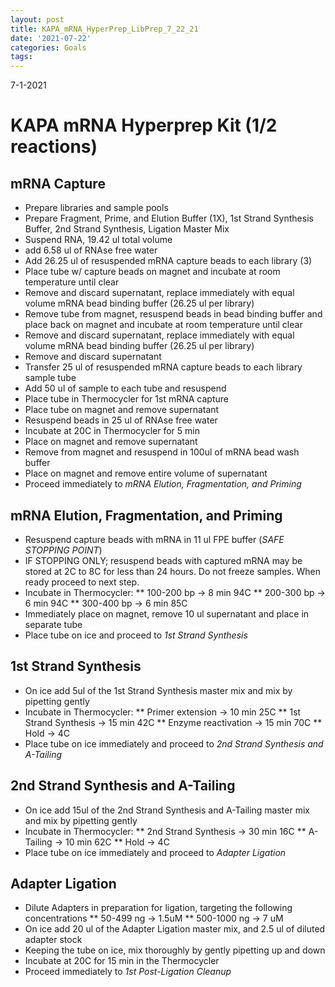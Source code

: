 ```yaml
---
layout: post
title: KAPA_mRNA_HyperPrep_LibPrep_7_22_21
date: '2021-07-22'
categories: Goals
tags: 
---
```


7-1-2021
# KAPA mRNA Hyperprep Kit (1/2 reactions)
 
 ## mRNA Capture
 
* Prepare libraries and sample pools
* Prepare Fragment, Prime, and Elution Buffer (1X), 1st Strand Synthesis Buffer, 2nd Strand Synthesis, Ligation Master Mix
* Suspend RNA, 19.42 ul total volume
* add 6.58 ul of RNAse free water
* Add 26.25 ul of resuspended mRNA capture beads to each library (3)
* Place tube w/ capture beads on magnet and incubate at room temperature until clear
* Remove and discard supernatant, replace immediately with equal volume mRNA bead binding buffer (26.25 ul per library)
* Remove tube from magnet, resuspend beads in bead binding buffer and place back on magnet and incubate at room temperature until clear
* Remove and discard supernatant, replace immediately with equal volume mRNA bead binding buffer (26.25 ul per library)
* Remove and discard supernatant
* Transfer 25 ul of resuspended mRNA capture beads to each library sample tube
* Add 50 ul of sample to each tube and resuspend
* Place tube in Thermocycler for 1st mRNA capture
* Place tube on magnet and remove supernatant
* Resuspend beads in 25 ul of RNAse free water
* Incubate at 20C in Thermocycler for 5 min
* Place on magnet and remove supernatant
* Remove from magnet and resuspend in 100ul of mRNA bead wash buffer
* Place on magnet and remove entire volume of supernatant
* Proceed immediately to *mRNA Elution, Fragmentation, and Priming*

## mRNA Elution, Fragmentation, and Priming

* Resuspend capture beads with mRNA in 11 ul FPE buffer (*SAFE STOPPING POINT*) 
* IF STOPPING ONLY; resuspend beads with captured mRNA may be stored at 2C to 8C for less than 24 hours. Do not freeze samples. When ready proceed to next step. 
* Incubate in Thermocycler:
** 100-200 bp -> 8 min 94C
** 200-300 bp -> 6 min 94C
** 300-400 bp -> 6 min 85C
* Immediately place on magnet, remove 10 ul supernatant and place in separate tube
* Place tube on ice and proceed to *1st Strand Synthesis*

## 1st Strand Synthesis

* On ice add 5ul of the 1st Strand Synthesis master mix and mix by pipetting gently
* Incubate in Thermocycler:
** Primer extension -> 10 min 25C
** 1st Strand Synthesis -> 15 min 42C 
** Enzyme reactivation -> 15 min 70C
** Hold -> 4C 
* Place tube on ice immediately and proceed to *2nd Strand Synthesis and A-Tailing*

## 2nd Strand Synthesis and A-Tailing

* On ice add 15ul of the 2nd Strand Synthesis and A-Tailing master mix and mix by pipetting gently
* Incubate in Thermocycler:
** 2nd Strand Synthesis -> 30 min 16C
** A-Tailing -> 10 min 62C
** Hold -> 4C
* Place tube on ice immediately and proceed to *Adapter Ligation*

## Adapter Ligation

* Dilute Adapters in preparation for ligation, targeting the following concentrations
** 50-499 ng -> 1.5uM
** 500-1000 ng -> 7 uM
* On ice add 20 ul of the Adapter Ligation master mix, and 2.5 ul of diluted adapter stock
* Keeping the tube on ice, mix thoroughly by gently pipetting up and down
* Incubate at 20C for 15 min in the Thermocycler
* Proceed immediately to *1st Post-Ligation Cleanup*
